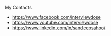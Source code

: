 My Contacts
- https://www.facebook.com/interviewdose
- https://www.youtube.com/interviewdose
- https://www.linkedin.com/in/sandeepsahoo/
